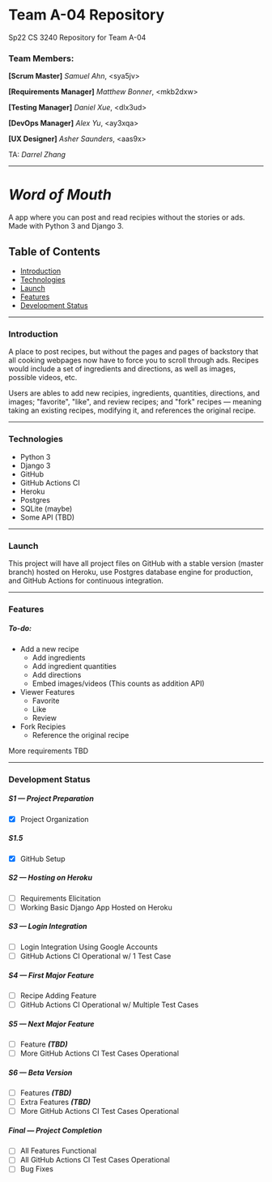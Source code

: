 # Team A-04 Repository

Sp22 CS 3240 Repository for Team A-04

### Team Members:

**[Scrum Master]** *Samuel Ahn*, \<sya5jv\>

**[Requirements Manager]** *Matthew Bonner*, \<mkb2dxw\>

**[Testing Manager]** *Daniel Xue*, \<dlx3ud\>

**[DevOps Manager]** *Alex Yu*, \<ay3xqa\>

**[UX Designer]** *Asher Saunders*, \<aas9x\>

TA: *Darrel Zhang*

---

# *Word of Mouth*
A app where you can post and read recipies without the stories or ads. Made with Python 3 and Django 3.

## Table of Contents

+ [Introduction](#introduction)
+ [Technologies](#technologies)
+ [Launch](#launch)
+ [Features](#features)
+ [Development Status](#development-status)

[//]: # (Setup page to describe how to run the project TBD)

---

### Introduction

A place to post recipes, but without the pages and pages of backstory that all cooking webpages now have to force you to scroll through ads. Recipes would include a set of ingredients and directions, as well as images, possible videos, etc.

Users are ables to add new recipies, ingredients, quantities, directions, and images; "favorite", "like", and review recipes; and "fork" recipes — meaning taking an existing recipes, modifying it, and references the original recipe.

---

### Technologies

+ Python 3
+ Django 3
+ GitHub
+ GitHub Actions CI
+ Heroku
+ Postgres
+ SQLite (maybe)
+ Some API (TBD)

---

### Launch

This project will have all project files on GitHub with a stable version (master branch) hosted on Heroku, use Postgres database engine for production, and GitHub Actions for continuous integration.

---

### Features

##### To-do:

+ Add a new recipe
    + Add ingredients
    + Add ingredient quantities
    + Add directions
    + Embed images/videos (This counts as addition API)
+ Viewer Features
    + Favorite
    + Like
    + Review
+ Fork Recipies
    + Reference the original recipe

More requirements TBD

---

### Development Status

##### S1 — Project Preparation

+ [X] Project Organization

##### S1.5

+ [X] GitHub Setup

##### S2 — Hosting on Heroku

+ [ ] Requirements Elicitation
+ [ ] Working Basic Django App Hosted on Heroku

##### S3 — Login Integration

+ [ ] Login Integration Using Google Accounts
+ [ ] GitHub Actions CI Operational w/ 1 Test Case

##### S4 — First Major Feature

+ [ ] Recipe Adding Feature
+ [ ] GitHub Actions CI Operational w/ Multiple Test Cases

##### S5 — Next Major Feature

+ [ ] Feature ***(TBD)***
+ [ ] More GitHub Actions CI Test Cases Operational

##### S6 — Beta Version

+ [ ] Features ***(TBD)***
+ [ ] Extra Features ***(TBD)***
+ [ ] More GitHub Actions CI Test Cases Operational

##### Final — Project Completion

+ [ ] All Features Functional
+ [ ] All GitHub Actions CI Test Cases Operational
+ [ ] Bug Fixes

